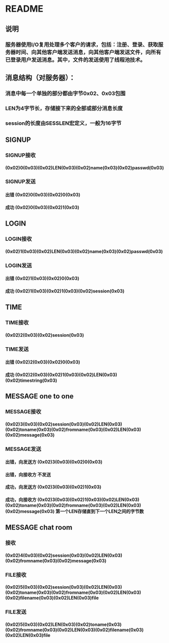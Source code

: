 # README

## 说明

### 服务器使用I/O复用处理多个客户的请求，包括：注册、登录、获取服务器时间、向其他客户端发送消息，向其他客户端发送文件，向所有已登录用户发送消息。其中，文件的发送使用了线程池技术。

## 消息结构（对服务器）：

### 消息中每一个单独的部分都由字节0x02、0x03包围

### LEN为4字节长，存储接下来的全部或部分消息长度

### session的长度由SESSLEN宏定义，一般为16字节

## SIGNUP

### SIGNUP接收

#### (0x02)0(0x03)(0x02)LEN(0x03)(0x02)name(0x03)(0x02)passwd(0x03)  

### SIGNUP发送

#### 出错 (0x02)0(0x03)(0x02)0(0x03)

#### 成功 (0x02)0(0x03)(0x02)1(0x03)

## LOGIN

### LOGIN接收

#### (0x02)1(0x03)(0x02)LEN(0x03)(0x02)name(0x03)(0x02)passwd(0x03)

### LOGIN发送

#### 出错 (0x02)1(0x03)(0x02)0(0x03)

#### 成功 (0x02)1(0x03)(0x02)1(0x03)(0x02)session(0x03)

## TIME

### TIME接收

#### (0x02)2(0x03)(0x02)session(0x03)

### TIME发送

#### 出错 (0x02)2(0x03)(0x02)0(0x03)

#### 成功 (0x02)2(0x03)(0x02)1(0x03)(0x02)LEN(0x03)(0x02)timestring(0x03)

## MESSAGE one to one

### MESSAGE接收

#### (0x02)3(0x03)(0x02)session(0x03)(0x02)LEN(0x03)(0x02)toname(0x03)(0x02)fromname(0x03)(0x02)LEN(0x03)(0x02)message(0x03)

### MESSAGE发送

#### 出错，向发送方 (0x02)3(0x03)(0x02)0(0x03)

#### 出错，向接收方 不发送

#### 成功，向发送方 (0x02)3(0x03)(0x02)1(0x03)

#### 成功，向接收方 (0x02)3(0x03)(0x02)1(0x03)(0x02)LEN(0x03)(0x02)toname(0x03)(0x02)fromname(0x03)(0x02)LEN(0x03)(0x02)message(0x03) 第一个LEN存储直到下一个LEN之间的字节数

## MESSAGE chat room

### 接收

#### (0x02)4(0x03)(0x02)session(0x03)(0x02)LEN(0x03)(0x02)fromname(0x03)(0x02)message(0x03)

### FILE接收

#### (0x02)5(0x03)(0x02)session(0x03)(0x02)LEN(0x03)(0x02)toname(0x03)(0x02)fromname(0x03)(0x02)LEN(0x03)(0x02)filename(0x03)(0x02)LEN(0x03)file

### FILE发送

#### (0x02)5(0x03)(0x02)LEN(0x03)(0x02)toname(0x03)(0x02)fromname(0x03)(0x02)LEN(0x03)(0x02)filename(0x03)(0x02)LEN(0x03)file